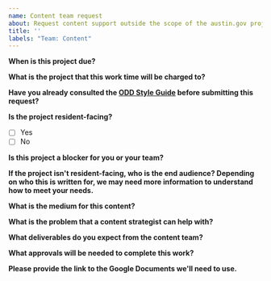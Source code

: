 ```yaml
---
name: Content team request
about: Request content support outside the scope of the austin.gov project
title: ''
labels: "Team: Content"
---
```


**When is this project due?**

**What is the project that this work time will be charged to?**

**Have you already consulted the [ODD Style Guide](https://cityofaustin.gitbook.io/digital-style-guide/) before submitting this request?**

**Is the project resident-facing?**
- [ ] Yes
- [ ] No

**Is this project a blocker for you or your team?**

**If the project isn't resident-facing, who is the end audience? Depending on who this is written for, we may need more information to understand how to meet your needs.**

**What is the medium for this content?**

**What is the problem that a content strategist can help with?**

**What deliverables do you expect from the content team?**

**What approvals will be needed to complete this work?**
<!--- Add the program or contact we need to send the completed work to. --->

**Please provide the link to the Google Documents we'll need to use.**
